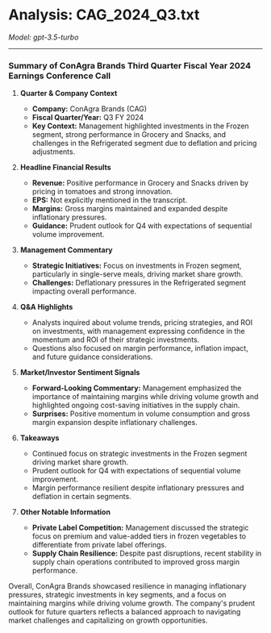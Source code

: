 # Analysis: CAG_2024_Q3.txt

*Model: gpt-3.5-turbo*

---

### Summary of ConAgra Brands Third Quarter Fiscal Year 2024 Earnings Conference Call

1. **Quarter & Company Context**
   - **Company:** ConAgra Brands (CAG)
   - **Fiscal Quarter/Year:** Q3 FY 2024
   - **Key Context:** Management highlighted investments in the Frozen segment, strong performance in Grocery and Snacks, and challenges in the Refrigerated segment due to deflation and pricing adjustments.

2. **Headline Financial Results**
   - **Revenue:** Positive performance in Grocery and Snacks driven by pricing in tomatoes and strong innovation.
   - **EPS:** Not explicitly mentioned in the transcript.
   - **Margins:** Gross margins maintained and expanded despite inflationary pressures.
   - **Guidance:** Prudent outlook for Q4 with expectations of sequential volume improvement.

3. **Management Commentary**
   - **Strategic Initiatives:** Focus on investments in Frozen segment, particularly in single-serve meals, driving market share growth.
   - **Challenges:** Deflationary pressures in the Refrigerated segment impacting overall performance.

4. **Q&A Highlights**
   - Analysts inquired about volume trends, pricing strategies, and ROI on investments, with management expressing confidence in the momentum and ROI of their strategic investments.
   - Questions also focused on margin performance, inflation impact, and future guidance considerations.

5. **Market/Investor Sentiment Signals**
   - **Forward-Looking Commentary:** Management emphasized the importance of maintaining margins while driving volume growth and highlighted ongoing cost-saving initiatives in the supply chain.
   - **Surprises:** Positive momentum in volume consumption and gross margin expansion despite inflationary challenges.

6. **Takeaways**
   - Continued focus on strategic investments in the Frozen segment driving market share growth.
   - Prudent outlook for Q4 with expectations of sequential volume improvement.
   - Margin performance resilient despite inflationary pressures and deflation in certain segments.

7. **Other Notable Information**
   - **Private Label Competition:** Management discussed the strategic focus on premium and value-added tiers in frozen vegetables to differentiate from private label offerings.
   - **Supply Chain Resilience:** Despite past disruptions, recent stability in supply chain operations contributed to improved gross margin performance.

Overall, ConAgra Brands showcased resilience in managing inflationary pressures, strategic investments in key segments, and a focus on maintaining margins while driving volume growth. The company's prudent outlook for future quarters reflects a balanced approach to navigating market challenges and capitalizing on growth opportunities.